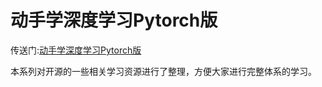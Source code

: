 # 动手学深度学习Pytorch版

传送门:[动手学深度学习Pytorch版](https://space.bilibili.com/1567748478/channel/seriesdetail?sid=358497)

本系列对开源的一些相关学习资源进行了整理，方便大家进行完整体系的学习。
